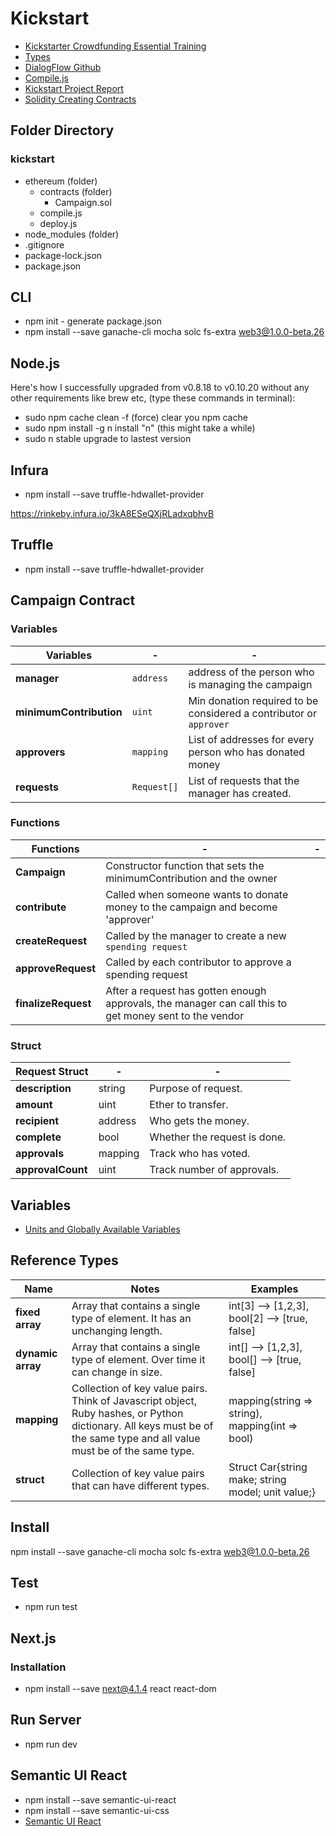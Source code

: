 # Kickstart
* [Kickstarter Crowdfunding Essential Training](https://www.linkedin.com/learning/kickstarter-crowdfunding-essential-training)
* [Types](http://solidity.readthedocs.io/en/v0.4.24/types.html)
* [DialogFlow Github](https://github.com/dialogflow)
* [Compile.js](https://github.com/noel22/kickstart8/blob/master/ethereum/compile.js)
* [Kickstart Project Report](https://github.com/rja907/CryptoBill/blob/master/Project%20Report.pdf)
* [Solidity Creating Contracts](https://github.com/rja907/CryptoBill/blob/master/Project%20Report.pdf)

## Folder Directory
### kickstart
* ethereum (folder)
  * contracts (folder)
    * Campaign.sol
  * compile.js
  * deploy.js
* node_modules (folder)
* .gitignore
* package-lock.json
* package.json  

## CLI
* npm init - generate package.json
* npm install --save ganache-cli mocha solc fs-extra web3@1.0.0-beta.26 

## Node.js
Here's how I successfully upgraded from v0.8.18 to v0.10.20 without any other requirements like brew etc, (type these commands in terminal):

* sudo npm cache clean -f (force) clear you npm cache
* sudo npm install -g n install "n" (this might take a while)
* sudo n stable upgrade to lastest version

## Infura
* npm install --save truffle-hdwallet-provider

https://rinkeby.infura.io/3kA8ESeQXjRLadxqbhvB

## Truffle
* npm install --save truffle-hdwallet-provider

## Campaign Contract
### Variables
**Variables** | - | - 
--- | --- | ---
**manager** | `address` | address of the person who is managing the campaign
**minimumContribution** | `uint` | Min donation required to be considered a contributor or `approver`
**approvers** | `mapping` | List of addresses for every person who has donated money
**requests** | `Request[]` | List of requests that the manager has created.

### Functions
Functions | - | -
--- | --- | ---
**Campaign** | Constructor function that sets the minimumContribution and the owner
**contribute** | Called when someone wants to donate money to the campaign and become 'approver'
**createRequest** | Called by the manager to create a new `spending request`
**approveRequest** | Called by each contributor to approve a spending request
**finalizeRequest** | After a request has gotten enough approvals, the manager can call this to get money sent to the vendor

### Struct
**Request Struct** | - | - 
--- | --- | ---
**description** | string | Purpose of request.
**amount** | uint | Ether to transfer.
**recipient** | address | Who gets the money.
**complete** | bool | Whether the request is done.
**approvals** | mapping | Track who has voted.
**approvalCount** | uint | Track number of approvals.


## Variables
* [Units and Globally Available Variables](http://solidity.readthedocs.io/en/v0.4.24/units-and-global-variables.html)

## Reference Types
**Name** | Notes | Examples 
--- | --- | ---
**fixed array** | Array that contains a single type of element.  It has an unchanging length. | int[3] --> [1,2,3], bool[2] --> [true, false]
**dynamic array** | Array that contains a single type of element.  Over time it can change in size. | int[] --> [1,2,3], bool[] --> [true, false]
**mapping** | Collection of key value pairs.  Think of Javascript object, Ruby hashes, or Python dictionary.  All keys must be of the same type and all value must be of the same type. | mapping(string => string), mapping(int => bool)
**struct** | Collection of key value pairs that can have different types. | Struct Car{string make; string model; unit value;}

## Install 
npm install --save ganache-cli mocha solc fs-extra web3@1.0.0-beta.26

## Test
* npm run test

## Next.js
### Installation
* npm install --save next@4.1.4 react react-dom

## Run Server
* npm run dev

## Semantic UI React
* npm install --save semantic-ui-react
* npm install --save semantic-ui-css
* [Semantic UI React](https://react.semantic-ui.com/introduction)
